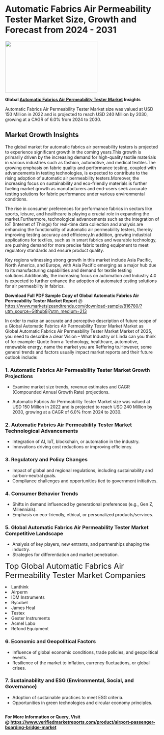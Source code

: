 <H1>Automatic Fabrics Air Permeability Tester Market Size, Growth and Forecast from 2024 - 2031</H1><img class="aligncenter size-medium wp-image-584254" src="https://thirdeyenews.in/wp-content/uploads/2024/09/Global-Market-Research-300x168.jpeg" alt="" width="300" height="168" /><p><strong>Global&nbsp;<a href="https://www.marketsizeandtrends.com/download-sample/816780/?utm_source=Github8j?utm_medium=213">Automatic Fabrics Air Permeability Tester Market</a> Insights</strong></p><p>Automatic Fabrics Air Permeability Tester Market size was valued at USD 150 Million in 2022 and is projected to reach USD 240 Million by 2030, growing at a CAGR of 6.0% from 2024 to 2030.</p><p><h2>Market Growth Insights</h2> <p>The global market for automatic fabrics air permeability testers is projected to experience significant growth in the coming years.This growth is primarily driven by the increasing demand for high-quality textile materials in various industries such as fashion, automotive, and medical textiles.The growing emphasis on fabric quality and performance testing, coupled with advancements in testing technologies, is expected to contribute to the rising adoption of automatic air permeability testers.Moreover, the increasing focus on sustainability and eco-friendly materials is further fueling market growth as manufacturers and end-users seek accurate testing solutions for fabric performance under various environmental conditions.</p> <p>The rise in consumer preferences for performance fabrics in sectors like sports, leisure, and healthcare is playing a crucial role in expanding the market.Furthermore, technological advancements such as the integration of IoT (Internet of Things) for real-time data collection and analysis are enhancing the functionality of automatic air permeability testers, thereby improving testing accuracy and efficiency.In addition, growing industrial applications for textiles, such as in smart fabrics and wearable technology, are pushing demand for more precise fabric testing equipment to meet regulatory standards and ensure product quality.</p> <p>Key regions witnessing strong growth in this market include Asia Pacific, North America, and Europe, with Asia Pacific emerging as a major hub due to its manufacturing capabilities and demand for textile testing solutions.Additionally, the increasing focus on automation and Industry 4.0 is expected to further enhance the adoption of automated testing solutions for air permeability in fabrics.</p> <p><span class=""><strong>Download Full PDF Sample Copy of Global Automatic Fabrics Air Permeability Tester Market Report</strong> @ <a href="https://www.marketsizeandtrends.com/download-sample/816780/?utm_source=Github8j?utm_medium=213" target="_blank">https://www.marketsizeandtrends.com/download-sample/816780/?utm_source=Github8j?utm_medium=213</a></span></p><p>In order to make an accurate and perceptive description of future scope of a Global&nbsp;Automatic Fabrics Air Permeability Tester Market Market as Global&nbsp;Automatic Fabrics Air Permeability Tester Market Market of 2025, you need to describe a clear Vision &ndash; What Industry or Linda can you think of for example: Quote from a Technology, healthcare, automotive, renewable energy, name the market you are Reffering to.However, some general trends and factors usually impact market reports and their future outlook include:</p><h3>1.&nbsp;<strong>Automatic Fabrics Air Permeability Tester Market Growth Projections</strong></h3><ul><li>Examine market size trends, revenue estimates and CAGR (Compounded Annual Growth Rate) projections.</li><li><p>Automatic Fabrics Air Permeability Tester Market size was valued at USD 150 Million in 2022 and is projected to reach USD 240 Million by 2030, growing at a CAGR of 6.0% from 2024 to 2030.</p></li></ul><h3>2.&nbsp;<strong>Automatic Fabrics Air Permeability Tester Market Technological Advancements</strong></h3><ul><li>Integration of AI, IoT, blockchain, or automation in the industry.</li><li>Innovations driving cost reductions or improving efficiency.</li></ul><h3>3.&nbsp;<strong>Regulatory and Policy Changes</strong></h3><ul><li>Impact of global and regional regulations, including sustainability and carbon-neutral goals.</li><li>Compliance challenges and opportunities tied to government initiatives.</li></ul><h3>4.&nbsp;<strong>Consumer Behavior Trends</strong></h3><ul><li>Shifts in demand influenced by generational preferences (e.g., Gen Z, Millennials).</li><li>Emphasis on eco-friendly, ethical, or personalized products/services.</li></ul><h3>5.&nbsp;<strong>Global Automatic Fabrics Air Permeability Tester Market Competitive Landscape</strong></h3><ul><li>Analysis of key players, new entrants, and partnerships shaping the industry.</li><li>Strategies for differentiation and market penetration.</li></ul><p data-pm-slice="1 1 []"><span style="color: inherit; font-family: inherit; font-size: 25px;">Top Global Automatic Fabrics Air Permeability Tester Market Companies</span></p><div class="" data-test-id=""><p><li>Lanthink</li><li> Airperm</li><li> IDM Instruments</li><li> Rycobel</li><li> James Heal</li><li> Testex</li><li> Gester Instruments</li><li> Acmel Labo</li><li> Refond Equipment</li></p></div><h3>6.&nbsp;<strong>Economic and Geopolitical Factors</strong></h3><ul><li>Influence of global economic conditions, trade policies, and geopolitical events.</li><li>Resilience of the market to inflation, currency fluctuations, or global crises.</li></ul><h3>7.&nbsp;<strong>Sustainability and ESG (Environmental, Social, and Governance)</strong></h3><ul><li>Adoption of sustainable practices to meet ESG criteria.</li><li>Opportunities in green technologies and circular economy principles.</li></ul><h2><strong style="font-size: 14px;">For More Information or Query, Visit @&nbsp;</strong><a style="background-color: #ffffff; font-size: 14px;" href="https://www.marketsizeandtrends.com/report/automatic-fabrics-air-permeability-tester-market/" target="_blank">https://www.verifiedmarketreports.com/product/airport-passenger-boarding-bridge-market</a></h2>
